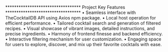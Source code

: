 ********************************** Project Key Features **********************************
• Seamless interface with TheCocktailDB API using Axios npm package.
• Local host operation for efficient performance.
• Tailored cocktail search and generation of filtered recipes.
• Visual showcase of vibrant images, detailed instructions, and precise ingredients.
• Harmony of frontend finesse and backend efficiency.
• Interactive filtering mechanism for user customization.
• Engaging space for users to explore, discover, and mix up their favorite cocktails with ease.